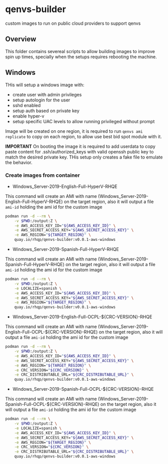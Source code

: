 # qenvs-builder  

custom images to run on public cloud providers to support qenvs

## Overview

This folder contains severeal scripts to allow building images to improve spin up times, specially when the setups requires rebooting the machine.

## Windows

THis will setup a windows image with:

* create user with admin privileges
* setup autologin for the user
* sshd enabled  
* setup auth based on private key
* enable hyper-v  
* setup specific UAC levels to allow running privileged without prompt

Image will be created on one region, it is required to run `qenvs ami replicate` to copy on each region, to allow use best bid spot module with it.  

**IMPORTANT** On booting the image it is required to add userdata to copy paste content for .ssh/authorized_keys with valid openssh public key to match the desired private key. THis setup only creates a fake file to emulate the behavior.  

### Create images from container

* Windows_Server-2019-English-Full-HyperV-RHQE

This command will create an AMI with name (Windows_Server-2019-English-Full-HyperV-RHQE) on the target region, also it will output a file
`ami-id` holding the ami id for the custom image

```bash
podman run -d --rm \
    -v $PWD:/output:Z \
    -e AWS_ACCESS_KEY_ID="${AWS_ACCESS_KEY_ID}" \
    -e AWS_SECRET_ACCESS_KEY="${AWS_SECRET_ACCESS_KEY}" \
    -e AWS_REGION="${TARGET_REGION}" \
    quay.io/rhqp/qenvs-builder:v0.0.1-aws-windows
```

* Windows_Server-2019-Spanish-Full-HyperV-RHQE

This command will create an AMI with name (Windows_Server-2019-Spanish-Full-HyperV-RHQE) on the target region, also it will output a file
`ami-id` holding the ami id for the custom image

```bash
podman run -d --rm \
    -v $PWD:/output:Z \
    -e LOCALIZE=spanish \
    -e AWS_ACCESS_KEY_ID="${AWS_ACCESS_KEY_ID}" \
    -e AWS_SECRET_ACCESS_KEY="${AWS_SECRET_ACCESS_KEY}" \
    -e AWS_REGION="${TARGET_REGION}" \
    quay.io/rhqp/qenvs-builder:v0.0.1-aws-windows
```

* Windows_Server-2019-English-Full-OCPL-${CRC-VERSION}-RHQE

This command will create an AMI with name (Windows_Server-2019-English-Full-OCPL-${CRC-VERSION}-RHQE) on the target region, also it will output a file
`ami-id` holding the ami id for the custom image

```bash
podman run -d --rm \
    -v $PWD:/output:Z \
    -e AWS_ACCESS_KEY_ID="${AWS_ACCESS_KEY_ID}" \
    -e AWS_SECRET_ACCESS_KEY="${AWS_SECRET_ACCESS_KEY}" \
    -e AWS_REGION="${TARGET_REGION}" \
    -e CRC_VERSION="${CRC_VERSION}" \
    -e CRC_DISTRIBUTABLE_URL="${CRC_DISTRIBUTABLE_URL}" \
    quay.io/rhqp/qenvs-builder:v0.0.1-aws-windows
```

* Windows_Server-2019-Spanish-Full-OCPL-${CRC-VERSION}-RHQE

This command will create an AMI with name (Windows_Server-2019-Spanish-Full-OCPL-${CRC-VERSION}-RHQE) on the target region, also it will output a file
`ami-id` holding the ami id for the custom image

```bash
podman run -d --rm \
    -v $PWD:/output:Z \
    -e LOCALIZE=spanish \
    -e AWS_ACCESS_KEY_ID="${AWS_ACCESS_KEY_ID}" \
    -e AWS_SECRET_ACCESS_KEY="${AWS_SECRET_ACCESS_KEY}" \
    -e AWS_REGION="${TARGET_REGION}" \
    -e CRC_VERSION="${CRC_VERSION}" \
    -e CRC_DISTRIBUTABLE_URL="${CRC_DISTRIBUTABLE_URL}" \
    quay.io/rhqp/qenvs-builder:v0.0.1-aws-windows
```
